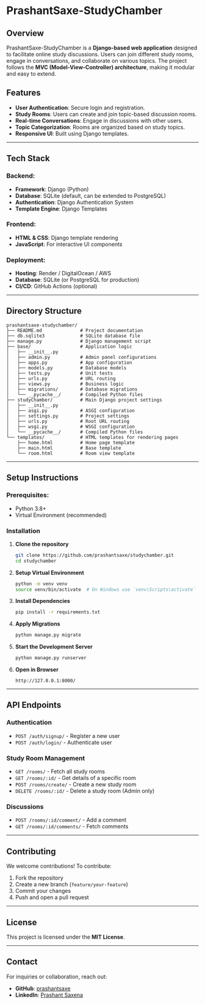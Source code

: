 # PrashantSaxe-StudyChamber

## Overview
PrashantSaxe-StudyChamber is a **Django-based web application** designed to facilitate online study discussions. Users can join different study rooms, engage in conversations, and collaborate on various topics. The project follows the **MVC (Model-View-Controller) architecture**, making it modular and easy to extend.

## Features
- **User Authentication**: Secure login and registration.
- **Study Rooms**: Users can create and join topic-based discussion rooms.
- **Real-time Conversations**: Engage in discussions with other users.
- **Topic Categorization**: Rooms are organized based on study topics.
- **Responsive UI**: Built using Django templates.

---

## Tech Stack
### Backend:
- **Framework**: Django (Python)
- **Database**: SQLite (default, can be extended to PostgreSQL)
- **Authentication**: Django Authentication System
- **Template Engine**: Django Templates

### Frontend:
- **HTML & CSS**: Django template rendering
- **JavaScript**: For interactive UI components

### Deployment:
- **Hosting**: Render / DigitalOcean / AWS
- **Database**: SQLite (or PostgreSQL for production)
- **CI/CD**: GitHub Actions (optional)

---

## Directory Structure
```
prashantsaxe-studychamber/
├── README.md              # Project documentation
├── db.sqlite3             # SQLite database file
├── manage.py              # Django management script
├── base/                  # Application logic
│   ├── __init__.py
│   ├── admin.py           # Admin panel configurations
│   ├── apps.py            # App configuration
│   ├── models.py          # Database models
│   ├── tests.py           # Unit tests
│   ├── urls.py            # URL routing
│   ├── views.py           # Business logic
│   ├── migrations/        # Database migrations
│   └── __pycache__/       # Compiled Python files
├── studyChamber/          # Main Django project settings
│   ├── __init__.py
│   ├── asgi.py            # ASGI configuration
│   ├── settings.py        # Project settings
│   ├── urls.py            # Root URL routing
│   ├── wsgi.py            # WSGI configuration
│   └── __pycache__/       # Compiled Python files
└── templates/             # HTML templates for rendering pages
    ├── home.html          # Home page template
    ├── main.html          # Base template
    └── room.html          # Room view template
```

---

## Setup Instructions
### Prerequisites:
- Python 3.8+
- Virtual Environment (recommended)

### Installation
1. **Clone the repository**
   ```sh
   git clone https://github.com/prashantsaxe/studychamber.git
   cd studychamber
   ```

2. **Setup Virtual Environment**
   ```sh
   python -m venv venv
   source venv/bin/activate  # On Windows use `venv\Scripts\activate`
   ```

3. **Install Dependencies**
   ```sh
   pip install -r requirements.txt
   ```

4. **Apply Migrations**
   ```sh
   python manage.py migrate
   ```

5. **Start the Development Server**
   ```sh
   python manage.py runserver
   ```

6. **Open in Browser**
   ```
   http://127.0.0.1:8000/
   ```

---

## API Endpoints
### **Authentication**
- `POST /auth/signup/` - Register a new user
- `POST /auth/login/` - Authenticate user

### **Study Room Management**
- `GET /rooms/` - Fetch all study rooms
- `GET /rooms/:id/` - Get details of a specific room
- `POST /rooms/create/` - Create a new study room
- `DELETE /rooms/:id/` - Delete a study room (Admin only)

### **Discussions**
- `POST /rooms/:id/comment/` - Add a comment
- `GET /rooms/:id/comments/` - Fetch comments

---

## Contributing
We welcome contributions! To contribute:
1. Fork the repository
2. Create a new branch (`feature/your-feature`)
3. Commit your changes
4. Push and open a pull request

---

## License
This project is licensed under the **MIT License**.

---

## Contact
For inquiries or collaboration, reach out:
- **GitHub**: [prashantsaxe](https://github.com/prashantsaxe)
- **LinkedIn**: [Prashant Saxena](https://linkedin.com/in/prashant-saxena-131473193)

